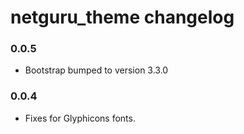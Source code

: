 # netguru_theme changelog

### 0.0.5
+ Bootstrap bumped to version 3.3.0

### 0.0.4
+ Fixes for Glyphicons fonts.
